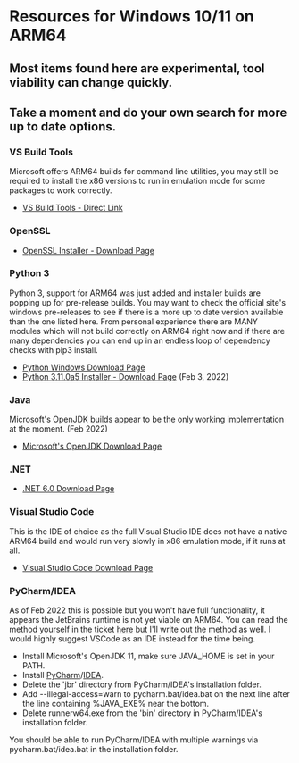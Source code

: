 # Resources for Windows 10/11 on ARM64
## Most items found here are experimental, tool viability can change quickly.
## Take a moment and do your own search for more up to date options.

### VS Build Tools
Microsoft offers ARM64 builds for command line utilities, you may still be required to install the x86 versions to run in emulation mode for some packages to work correctly.
- [VS Build Tools - Direct Link](https://aka.ms/vs/17/release/vs_BuildTools.exe)

### OpenSSL
- [OpenSSL Installer - Download Page](https://slproweb.com/products/Win32OpenSSL.html)

### Python 3
Python 3, support for ARM64 was just added and installer builds are popping up for pre-release builds.  You may want to check the official site's windows pre-releases to see if there is a more up to date version available than the one listed here.  From personal experience there are MANY modules which will not build correctly on ARM64 right now and if there are many dependencies you can end up in an endless loop of dependency checks with pip3 install.
- [Python Windows Download Page](https://www.python.org/downloads/windows/)
- [Python 3.11.0a5 Installer - Download Page](https://www.python.org/downloads/release/python-3110a5/) (Feb 3, 2022)

### Java
Microsoft's OpenJDK builds appear to be the only working implementation at the moment. (Feb 2022)
- [Microsoft's OpenJDK Download Page](https://docs.microsoft.com/en-us/java/openjdk/download)

### .NET
- [.NET 6.0 Download Page](https://dotnet.microsoft.com/en-us/download/dotnet/6.0)

### Visual Studio Code
This is the IDE of choice as the full Visual Studio IDE does not have a native ARM64 build and would run very slowly in x86 emulation mode, if it runs at all.
- [Visual Studio Code Download Page](https://code.visualstudio.com/#alt-downloads)

### PyCharm/IDEA
As of Feb 2022 this is possible but you won't have full functionality, it appears the JetBrains runtime is not yet viable on ARM64.  You can read the method yourself in the ticket [here](https://youtrack.jetbrains.com/issue/JBR-2074) but I'll write out the method as well.  I would highly suggest VSCode as an IDE instead for the time being.
- Install Microsoft's OpenJDK 11, make sure JAVA_HOME is set in your PATH.
- Install [PyCharm](https://www.jetbrains.com/pycharm/download/#section=windows)/[IDEA](https://www.jetbrains.com/idea/download/#section=windows).
- Delete the 'jbr' directory from PyCharm/IDEA's installation folder.
- Add --illegal-access=warn to pycharm.bat/idea.bat on the next line after the line containing %JAVA_EXE% near the bottom.
- Delete runnerw64.exe from the 'bin' directory in PyCharm/IDEA's installation folder.

You should be able to run PyCharm/IDEA with multiple warnings via pycharm.bat/idea.bat in the installation folder.
